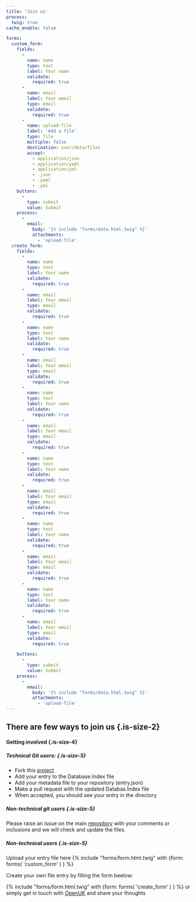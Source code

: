 ```yaml
---
title: 'Join us'
process:
  twig: true
cache_enable: false

forms:
  custom_form:
    fields:
      -
        name: name
        type: text
        label: Your name
        validate: 
          required: true
      -
        name: email
        label: Your email
        type: email
        validate:
          required: true
      -
        name: upload-file
        label: 'Add a file'
        type: file
        multiple: false
        destination: user/data/files
        accept:
          - application/json
          - application/yaml
          - application/yml
          - .json
          - .yaml
          - .yml
    buttons:
      - 
        type: submit
        value: Submit
    process:
      -
        email:
          body: '{% include "forms/data.html.twig" %}'
          attachments:
            - 'upload-file' 
  create_form:
    fields:
      -
        name: name
        type: text
        label: Your name
        validate: 
          required: true
      -
        name: email
        label: Your email
        type: email
        validate:
          required: true
      -
        name: name
        type: text
        label: Your name
        validate: 
          required: true
      -
        name: email
        label: Your email
        type: email
        validate:
          required: true
      -
        name: name
        type: text
        label: Your name
        validate: 
          required: true
      -
        name: email
        label: Your email
        type: email
        validate:
          required: true
      -
        name: name
        type: text
        label: Your name
        validate: 
          required: true
      -
        name: email
        label: Your email
        type: email
        validate:
          required: true
      -
        name: name
        type: text
        label: Your name
        validate: 
          required: true
      -
        name: email
        label: Your email
        type: email
        validate:
          required: true
      -
        name: name
        type: text
        label: Your name
        validate: 
          required: true
      -
        name: email
        label: Your email
        type: email
        validate:
          required: true

    buttons:
      - 
        type: submit
        value: Submit
    process:
      -
        email:
          body: '{% include "forms/data.html.twig" %}'
          attachments:
            - 'upload-file' 
---
```


## There are few ways to join us {.is-size-2}

#### Getting involved {.is-size-4}

##### Technical Git users: {.is-size-5}

- Fork this [project](https://github.com/OpenUK/publiccode.directory)
- Add your entry to the Database.Index file
- Add your metadata file to your repository (entry.json)
- Make a pull request with the updated Databas.Index file
- When accepted, you should see your entry in the directory

##### Non-technical git users {.is-size-5}

Please raise an issue on the main [repository](https://github.com/OpenUK/publiccode.directory/issues) with your comments or inclusions and we will check and update the files.

##### Non-technical users {.is-size-5}

Upload your entry file here
{% include "forms/form.html.twig" with {form: forms( 'custom_form' ) } %}

Create your own file entry by filling the form beelow:

{% include "forms/form.html.twig" with {form: forms( 'create_form' ) } %}
or simply get in touch with [OpenUK](https://openuk.uk) and share your thoughts
